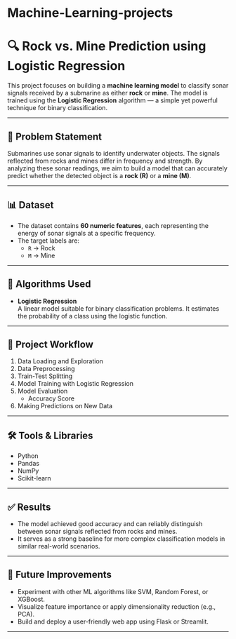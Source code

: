 # Machine-Learning-projects
# 🔍 Rock vs. Mine Prediction using Logistic Regression

This project focuses on building a **machine learning model** to classify sonar signals received by a submarine as either **rock** or **mine**. The model is trained using the **Logistic Regression** algorithm — a simple yet powerful technique for binary classification.

---

## 📌 Problem Statement

Submarines use sonar signals to identify underwater objects. The signals reflected from rocks and mines differ in frequency and strength. By analyzing these sonar readings, we aim to build a model that can accurately predict whether the detected object is a **rock (R)** or a **mine (M)**.

---

## 📊 Dataset

- The dataset contains **60 numeric features**, each representing the energy of sonar signals at a specific frequency.
- The target labels are:
  - `R` → Rock
  - `M` → Mine


---

## 🔧 Algorithms Used

- **Logistic Regression**  
  A linear model suitable for binary classification problems. It estimates the probability of a class using the logistic function.

---

## 🧠 Project Workflow

1. Data Loading and Exploration  
2. Data Preprocessing  
3. Train-Test Splitting  
4. Model Training with Logistic Regression  
5. Model Evaluation  
   - Accuracy Score 
6. Making Predictions on New Data

---

## 🛠️ Tools & Libraries

- Python  
- Pandas  
- NumPy  
- Scikit-learn  

---

## ✅ Results

- The model achieved good accuracy and can reliably distinguish between sonar signals reflected from rocks and mines.
- It serves as a strong baseline for more complex classification models in similar real-world scenarios.

---

## 🚀 Future Improvements

- Experiment with other ML algorithms like SVM, Random Forest, or XGBoost.
- Visualize feature importance or apply dimensionality reduction (e.g., PCA).
- Build and deploy a user-friendly web app using Flask or Streamlit.

---



